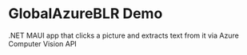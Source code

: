 # GlobalAzureBLR Demo

.NET MAUI app that clicks a picture and extracts text from it via Azure Computer Vision API